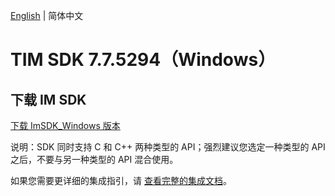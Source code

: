 [English](./README.md) | 简体中文

# TIM SDK 7.7.5294（Windows）

## 下载 IM SDK

[下载 ImSDK_Windows 版本](https://im.sdk.qcloud.com/download/plus/7.8.5483/cross_platform/ImSDK_Windows_7.8.5483.zip)

说明：SDK 同时支持 C 和 C++ 两种类型的 API；强烈建议您选定一种类型的 API 之后，不要与另一种类型的 API 混合使用。

如果您需要更详细的集成指引，请 [查看完整的集成文档](https://cloud.tencent.com/document/product/269/75287)。
